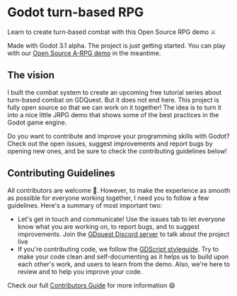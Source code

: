 # Godot turn-based RPG

Learn to create turn-based combat with this Open Source RPG demo ⚔

Made with Godot 3.1 alpha. The project is just getting started. You can play with our [Open Source A-RPG demo](https://github.com/GDquest/make-pro-2d-games-with-godot/) in the meantime.

## The vision

I built the combat system to create an upcoming free tutorial series about turn-based combat on GDQuest. But it does not end here. This project is fully open source so that we can work on it together! The idea is to turn it into a nice little JRPG demo that shows some of the best practices in the Godot game engine.

Do you want to contribute and improve your programming skills with Godot? Check out the open issues, suggest improvements and report bugs by opening new ones, and be sure to check the contributing guidelines below!

## Contributing Guidelines

All contributors are welcome 🙂. However, to make the experience as smooth as possible for everyone working together, I need you to follow a few guidelines. Here's a summary of most important two:

- Let's get in touch and communicate! Use the issues tab to let everyone know what you are working on, to report bugs, and to suggest improvements. Join the [GDquest Discord server](https://discord.gg/87NNb3Z) to talk about the project live
- If you're contributing code, we follow the [GDScript styleguide](http://docs.godotengine.org/en/latest/getting_started/scripting/gdscript/gdscript_styleguide.html). Try to make your code clean and self-documenting as it helps us to build upon each other's work, and users to learn from the demo. Also, we're here to review and to help you improve your code.

Check our full [Contributors Guide](http://gdquest.com/open-source/contributing-guidelines/) for more information 😄
